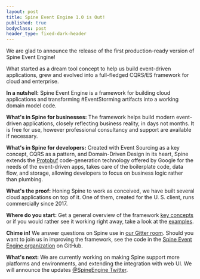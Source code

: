 ```yaml
---
layout: post
title: Spine Event Engine 1.0 is Out!
published: true
bodyclass: post
header_type: fixed-dark-header
---
```


We are glad to announce the release of the first production-ready version of Spine Event Engine!

What started as a dream tool concept to help us build event-driven applications, grew and evolved into a full-fledged CQRS/ES framework for cloud and enterprise.

<!--more-->

**In a nutshell:** Spine Event Engine is a framework for building cloud applications and transforming #EventStorming artifacts into a working domain model code.

**What's in Spine for businesses:**
The framework helps build modern event-driven applications, closely reflecting business reality, in days not months. It is free for use, however professional consultancy and support are available if necessary.

**What's in Spine for developers:**
Created with Event Sourcing as a key concept, CQRS as a pattern, and Domain-Driven Design in its heart, Spine extends the [Protobuf](https://developers.google.com/protocol-buffers/) code-generation technology offered by Google for the needs of the event-driven apps, takes care of the boilerplate code, data flow, and storage, allowing developers to focus on business logic rather than plumbing.

**What's the proof:**
Honing Spine to work as conceived, we have built several cloud applications on top of it. One of them, created for the U. S. client, runs commercially since 2017.

**Where do you start:**
Get a general overview of the framework [key concepts]({{site.baseurl}}/docs/concepts/) or if you would rather see it working right away, take a look at the [examples](https://github.com/spine-examples/).

**Chime in!**
We answer questions on Spine use in [our Gitter room](https://gitter.im/SpineEventEngine/community).
Should you want to join us in improving the framework, see the code in the [Spine Event Engine organization](https://github.com/SpineEventEngine/) on GitHub.

**What's next:**
We are currently working on making Spine support more platforms and environments, and extending the integration with web UI. We will announce the updates [@SpineEngine Twitter](https://twitter.com/SpineEngine).

